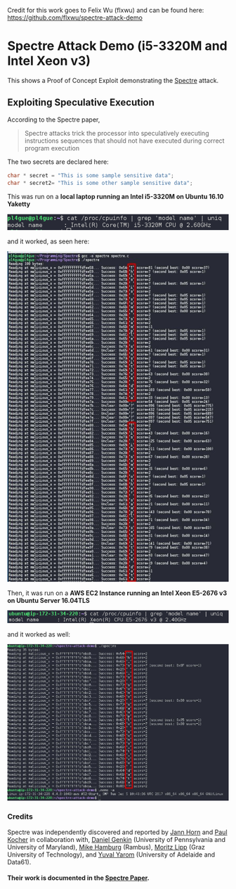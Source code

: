 Credit for this work goes to Felix Wu (flxwu) and can be found here: https://github.com/flxwu/spectre-attack-demo

# Spectre Attack Demo (i5-3320M and Intel Xeon v3)
This shows a Proof of Concept Exploit demonstrating the [Spectre](https://spectreattack.com/) attack. 

## Exploiting Speculative Execution
According to the Spectre paper,
> Spectre attacks trick
the processor into speculatively executing instructions
sequences that should not have executed during correct
program execution

The two secrets are declared here:
```c
char * secret = "This is some sample sensitive data";
char * secret2= "This is some other sample sensitive data";
```

This was run on a **local laptop running an Intel i5-3320M on Ubuntu 16.10 Yaketty**

![local_cpu.png](local_cpu.png)

and it worked, as seen here:

![Spectre_i5_ubuntuYakkety.jpeg](Spectre_i5_ubuntuYakkety.jpeg)

Then, it was run on a **AWS EC2 Instance running an Intel Xeon E5-2676 v3 on Ubuntu Server 16.04TLS**

![server_cpu.png](server_cpu.png)

and it worked as well:

![Spectre_Xeonv3_ubuntuXenial.jpeg](Spectre_Xeonv3_ubuntuXenial.jpeg)

### Credits
Spectre was independently discovered and reported by [Jann Horn](https://twitter.com/tehjh) and [Paul Kocher](https://paulkocher.com/) in collaboration with, [Daniel Genkin](https://www.cis.upenn.edu/~danielg3/) (University of Pennsylvania and University of Maryland), [Mike Hamburg](https://www.shiftleft.org/) (Rambus), [Moritz Lipp](https://mlq.me/) (Graz University of Technology), and [Yuval Yarom](https://cs.adelaide.edu.au/~yval) (University of Adelaide and Data61).

#### Their work is documented in the [Spectre Paper](https://spectreattack.com/spectre.pdf).
